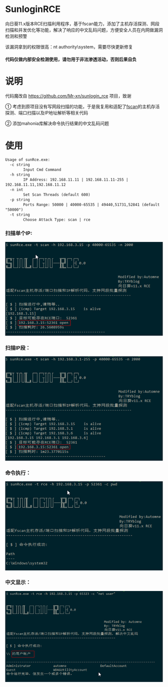 # SunloginRCE

向日葵11.x版本RCE扫描利用程序，基于fscan能力，添加了主机存活探测、网段扫描和并发优化等功能，解决了响应的中文乱码问题，方便安全人员在内网做漏洞检测和预警

该漏洞拿到的权限很高：nt authority\system，需要尽快更新修复

#### 代码仅做内部安全检测使用，请勿用于非法渗透活动，否则后果自负

# 说明

代码魔改自 https://github.com/Mr-xn/sunlogin_rce 项目，致谢  

① 考虑到原项目没有写网段扫描的功能，于是我复用和适配了[fscan](https://github.com/shadow1ng/fscan)的主机存活探测、端口扫描以及IP地址解析等相关代码

② 添加mahonia库解决命令执行结果的中文乱码问题


# 使用

```
Usage of sunRce.exe:
  -c string
        Input Cmd Command
  -h string
        IP Address: 192.168.11.11 | 192.168.11.11-255 | 192.168.11.11,192.168.11.12
  -n int
        Set Scan Threads (default 600)
  -p string
        Ports Range: 50000 | 40000-65535 | 49440,51731,52841 (default "50000")
  -t string
        Choose Attack Type: scan | rce
```
### 扫描单个IP:  
![scanone](https://github.com/ce-automne/SunloginRCE/blob/main/scanone.png)
### 扫描IP段：  
![scanmore](https://github.com/ce-automne/SunloginRCE/blob/main/scanmore.png) 
### 命令执行：   
![exp](https://github.com/ce-automne/SunloginRCE/blob/main/exp.png)
### 中文显示：
![display](https://github.com/ce-automne/SunloginRCE/blob/main/display.png)
